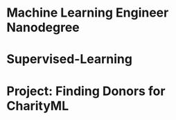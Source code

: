 # Machine Learning Engineer Nanodegree
# Supervised-Learning
# Project: Finding Donors for CharityML

